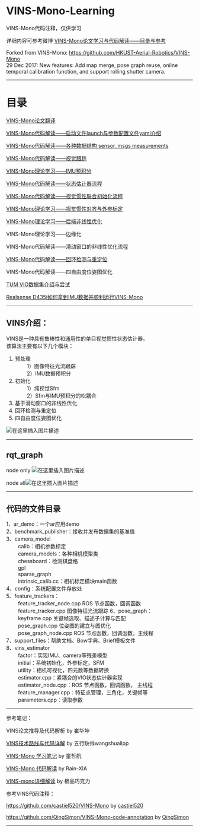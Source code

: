 # VINS-Mono-Learning

 VINS-Mono代码注释，仅供学习 

详细内容可参考微博
[VINS-Mono论文学习与代码解读——目录与参考](https://blog.csdn.net/qq_41839222/article/details/85793998)

Forked from VINS-Mono: https://github.com/HKUST-Aerial-Robotics/VINS-Mono  
29 Dec 2017: New features: Add map merge, pose graph reuse, online temporal calibration function, and support rolling shutter camera. 

---

# 目录

 [VINS-Mono论文翻译](https://blog.csdn.net/qq_41839222/article/details/85683373)

[VINS-Mono代码解读——启动文件launch与参数配置文件yaml介绍](https://blog.csdn.net/qq_41839222/article/details/86564879)


 [VINS-Mono代码解读——各种数据结构 sensor_msgs measurements](https://blog.csdn.net/qq_41839222/article/details/86030962)

 [VINS-Mono代码解读——视觉跟踪](https://blog.csdn.net/qq_41839222/article/details/85797156)

 [VINS-Mono理论学习——IMU预积分](https://blog.csdn.net/qq_41839222/article/details/86290941)

 [VINS-Mono代码解读——状态估计器流程](https://blog.csdn.net/qq_41839222/article/details/86293038)

 [VINS-Mono代码解读——视觉惯性联合初始化流程](https://blog.csdn.net/qq_41839222/article/details/88942414)

 [VINS-Mono理论学习——视觉惯性对齐与外参标定](https://blog.csdn.net/qq_41839222/article/details/89106128)

 [VINS-Mono理论学习——后端非线性优化](https://blog.csdn.net/qq_41839222/article/details/93593844)

 VINS-Mono理论学习——边缘化

 VINS-Mono代码解读——滑动窗口的非线性优化流程
 
 [VINS-Mono代码解读——回环检测与重定位](https://blog.csdn.net/qq_41839222/article/details/87878550)
 
 VINS-Mono代码解读——四自由度位姿图优化
 
 [TUM VIO数据集介绍与尝试](https://blog.csdn.net/qq_41839222/article/details/86180964)
 
  [Realsense D435i如何拿到IMU数据并顺利运行VINS-Mono](https://blog.csdn.net/qq_41839222/article/details/86552367)

---


## VINS介绍：

VINS是一种具有鲁棒性和通用性的单目视觉惯性状态估计器。  
该算法主要有以下几个模块：  
 1. 预处理  
&emsp; &emsp;1）图像特征光流跟踪  
&emsp; &emsp;2）IMU数据预积分  
 2. 初始化  
&emsp; &emsp;1）纯视觉Sfm  
&emsp; &emsp;2）Sfm与IMU预积分的松耦合  
 3. 基于滑动窗口的非线性优化  
 4. 回环检测与重定位  
 5. 四自由度位姿图优化  

![在这里插入图片描述](https://img-blog.csdnimg.cn/20190104194533165.png?x-oss-process=image/watermark,type_ZmFuZ3poZW5naGVpdGk,shadow_10,text_aHR0cHM6Ly9ibG9nLmNzZG4ubmV0L3FxXzQxODM5MjIy,size_16,color_FFFFFF,t_70)

----

## rqt_graph

node only
![在这里插入图片描述](https://img-blog.csdnimg.cn/20190108100859579.png?x-oss-process=image/watermark,type_ZmFuZ3poZW5naGVpdGk,shadow_10,text_aHR0cHM6Ly9ibG9nLmNzZG4ubmV0L3FxXzQxODM5MjIy,size_16,color_FFFFFF,t_70)


node all![在这里插入图片描述](https://img-blog.csdnimg.cn/20190108102632561.png?x-oss-process=image/watermark,type_ZmFuZ3poZW5naGVpdGk,shadow_10,text_aHR0cHM6Ly9ibG9nLmNzZG4ubmV0L3FxXzQxODM5MjIy,size_16,color_FFFFFF,t_70)

---

## 代码的文件目录

1、ar_demo：一个ar应用demo  
2、benchmark\_publisher：接收并发布数据集的基准值  
3、camera\_model  
&emsp; &emsp;calib：相机参数标定  
&emsp; &emsp;camera\_models：各种相机模型类  
&emsp; &emsp;chessboard：检测棋盘格  
&emsp; &emsp;gpl  
&emsp; &emsp;sparse\_graph  
&emsp; &emsp;intrinsic\_calib.cc：相机标定模块main函数  
4、config：系统配置文件存放处  
5、feature\_trackers：  
&emsp; &emsp;feature\_tracker\_node.cpp	ROS 节点函数，回调函数  
&emsp; &emsp;feature\_tracker.cpp	图像特征光流跟踪
6、pose\_graph：  
&emsp; &emsp;keyframe.cpp	关键帧选取、描述子计算与匹配   
&emsp; &emsp;pose\_graph.cpp 位姿图的建立与图优化  
&emsp; &emsp;pose\_graph\_node.cpp	ROS 节点函数，回调函数，主线程  
7、support\_files：帮助文档、Bow字典、Brief模板文件  
8、vins\_estimator   
&emsp; &emsp;factor：实现IMU、camera等残差模型  
&emsp; &emsp;initial：系统初始化，外参标定，SFM  
&emsp; &emsp;utility：相机可视化，四元数等数据转换  
&emsp;&emsp; estimator.cpp：紧耦合的VIO状态估计器实现  
&emsp;&emsp; estimator\_node.cpp：ROS 节点函数，回调函数， 主线程  
&emsp; &emsp;feature\_manager.cpp：特征点管理，三角化，关键帧等  
&emsp; &emsp;parameters.cpp：读取参数  

--------------------- 

参考笔记：

VINS论文推导及代码解析 by 崔华坤

[VINS技术路线与代码详解](https://blog.csdn.net/wangshuailpp/article/details/78461171) by 五行缺帅wangshuailpp

[VINS-Mono 学习笔记](https://zhuanlan.zhihu.com/p/36161028) by 童哲航

[VINS-Mono 代码解读](https://blog.csdn.net/u012871872/article/details/78128087?locationNum=8&fps=1) by  Rain-XIA

[VINS-mono详细解读](https://www.cnblogs.com/ilekoaiq/p/8836970.html)  by 极品巧克力

参考VINS代码注释：

https://github.com/castiel520/VINS-Mono	by [castiel520](https://github.com/castiel520)

https://github.com/QingSimon/VINS-Mono-code-annotation	by [QingSimon](https://github.com/QingSimon)

----
